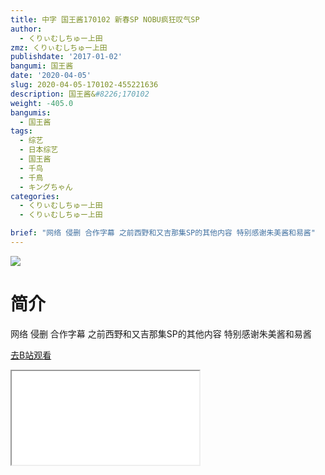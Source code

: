 ```yaml
---
title: 中字 国王酱170102 新春SP NOBU疯狂叹气SP
author:
  - くりぃむしちゅー上田
zmz: くりぃむしちゅー上田
publishdate: '2017-01-02'
bangumi: 国王酱
date: '2020-04-05'
slug: 2020-04-05-170102-455221636
description: 国王酱&#8226;170102
weight: -405.0
bangumis:
  - 国王酱
tags:
  - 综艺
  - 日本综艺
  - 国王酱
  - 千鸟
  - 千鳥
  - キングちゃん
categories:
  - くりぃむしちゅー上田
  - くりぃむしちゅー上田

brief: "网络 侵删 合作字幕 之前西野和又吉那集SP的其他内容 特别感谢朱美酱和易酱"
---
```

![](https://raw.githubusercontent.com/tcgriffith/owaraisite/master/static/tmpimg/cf4e53a9136ade40bf6e3cd607c105f3ec3f0bfc.jpg.480.jpg)
# 简介  
网络
侵删 合作字幕
之前西野和又吉那集SP的其他内容
特别感谢朱美酱和易酱  

[去B站观看](https://www.bilibili.com/video/av455221636/)
<div class ="resp-container"><iframe class="testiframe" src="//player.bilibili.com/player.html?aid=455221636"", scrolling="no", allowfullscreen="true" > </iframe></div> 
